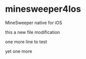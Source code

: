 minesweeper4Ios
===============

MineSweeper native for iOS


this a new file modification


one more line to test


yet one more

